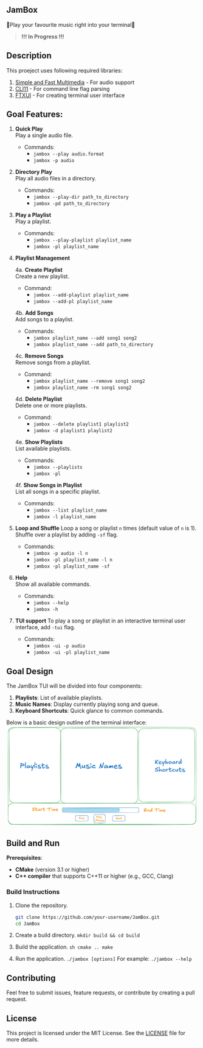 ## JamBox 

🎵Play your favourite music right into your terminal🎵

> **!!! In Progress !!!**

## Description
This proeject uses following required libraries:
1. [Simple and Fast Multimedia](https://github.com/SFML/SFML) - For audio support
2. [CLI11](https://github.com/CLIUtils/CLI11) - For command line flag parsing
3. [FTXUI](https://github.com/ArthurSonzogni/FTXUI) - For creating terminal user interface


## **Goal Features:**

1.  **Quick Play**  
    Play a single audio file.
    -   Commands:
        -   `jambox --play audio.format`
        -   `jambox -p audio`
       
2.  **Directory Play**  
    Play all audio files in a directory.
    -   Commands:
        -   `jambox --play-dir path_to_directory`
        -   `jambox -pd path_to_directory`

3.  **Play a Playlist**  
    Play a playlist.
    -   Commands:
        -   `jambox --play-playlist playlist_name`
        -   `jambox -pl playlist_name`
    
    
4.  **Playlist Management**
    
    4a. **Create Playlist**  
    Create a new playlist.  
    - Command: 
	    - `jambox --add-playlist playlist_name`
	    - `jambox --add-pl playlist_name`
    
    4b. **Add Songs**  
    Add songs to a playlist.  
    - Commands:
	    - `jambox playlist_name --add song1 song2` 
	    - `jambox playlist_name --add path_to_directory`
    
    4c. **Remove Songs**  
    Remove songs from a playlist.  
    - Command: 
	    - `jambox playlist_name --remove song1 song2`
	    - `jambox playlist_name -rm song1 song2`
    
    4d. **Delete Playlist**  
    Delete one or more playlists.  
    - Command:
	    -  `jambox --delete playlist1 playlist2`
	    - `jambox -d playlist1 playlist2`
    
    4e. **Show Playlists**  
    List available playlists.  
    - Commands:
	     - `jambox --playlists` 
		 - `jambox -pl`
    
    4f. **Show Songs in Playlist**  
    List all songs in a specific playlist.  
    - Commands: 
	    - `jambox --list playlist_name` 
	    - `jambox -l playlist_name`
  
5.   **Loop and Shuffle**
	Loop a song or playlist `n` times (default value of `n` is 1). Shuffle over a playlist by adding `-sf` flag.
		- Commands:
			- `jambox -p audio -l n` 
			- `jambox -pl playlist_name -l n`
			- `jambox -pl playlist_name -sf`
		

6.  **Help**  
    Show all available commands.
    
    -   Commands:
        -   `jambox --help`
        -   `jambox -h`

7.  **TUI support**
	To play a song or playlist in an interactive terminal user interface, add `-tui` flag.
	 - Commands:
		 - `jambox -ui -p audio`
		 - `jambox -ui -pl playlist_name`




## Goal Design
The JamBox TUI will be divided into four components:
1.  **Playlists**: List of available playlists. 
2.  **Music Names**: Display currently playing song and queue. 
3. **Keyboard Shortcuts**: Quick glance to common commands.
	 
Below is a basic design outline of the terminal interface: ![JamBox Design](./assets/JamBox%20Design.png)

## Build and Run
**Prerequisites**:
- **CMake** (version 3.1 or higher) 
- **C++ compiler** that supports C++11 or higher (e.g., GCC, Clang)

### Build Instructions
1. Clone the repository.
	```sh 
	git clone https://github.com/your-username/JamBox.git
	cd JamBox
	```
2. Create a build directory.
		`mkdir build && cd build`
		
3. Build the application.
		    ```sh
		    cmake ..
		    make
		```
		
4. Run the application.
		`./jambox [options]`
		For example: `./jambox --help`


## Contributing
Feel free to submit issues, feature requests, or contribute by creating a pull request.

## License

This project is licensed under the MIT License. See the [LICENSE](./LICENSE) file for more details.
